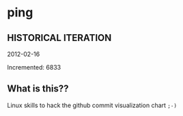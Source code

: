 # ping

## HISTORICAL ITERATION
2012-02-16

Incremented: 6833

## What is this?? 
Linux skills to hack the github commit visualization chart `;-)`
